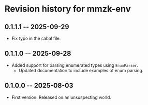# Revision history for mmzk-env

## 0.1.1.1 -- 2025-09-29

* Fix typo in the cabal file.


## 0.1.1.0 -- 2025-09-28

* Added support for parsing enumerated types using `EnumParser`.
  * Updated documentation to include examples of enum parsing.


## 0.1.0.0 -- 2025-08-03

* First version. Released on an unsuspecting world.
